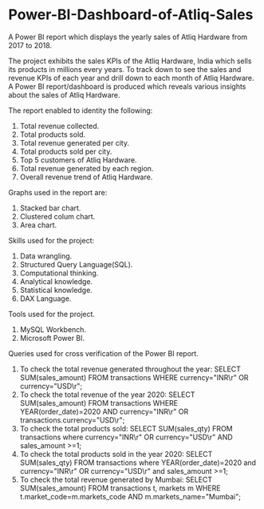 # Power-BI-Dashboard-of-Atliq-Sales
A Power BI report which displays the yearly sales of Atliq Hardware from 2017 to 2018.

The project exhibits the sales KPIs of the Atliq Hardware, India which sells its products in millions every years.
To track down to see the sales and revenue KPIs of each year and drill down to each month of Atliq Hardware. 
A Power BI report/dashboard is produced which reveals various insights about the sales of Atliq Hardware.

The report enabled to identity the following:
1) Total revenue collected.
2) Total products sold.
3) Total revenue generated per city.
4) Total products sold per city.
5) Top 5 customers of Atliq Hardware.
6) Total revenue generated by each region.
7) Overall revenue trend of Atliq Hardware.

Graphs used in the report are:
1) Stacked bar chart.
2) Clustered colum chart.
3) Area chart.

Skills used for the project:
1) Data wrangling.
2) Structured Query Language(SQL).
3) Computational thinking.
4) Analytical knowledge.
5) Statistical knowledge.
6) DAX Language.

Tools used for the project.
1) MySQL Workbench.
2) Microsoft Power BI.

Queries used for cross verification of the Power BI report.
1) To check the total revenue generated throughout the year: SELECT SUM(sales_amount) FROM transactions WHERE currency="INR\r" OR currency="USD\r";
2) To check the total revenue of the year 2020: SELECT SUM(sales_amount) FROM transactions WHERE YEAR(order_date)=2020 AND currency="INR\r" OR transactions.currency="USD\r";
3) To check the total products sold: SELECT SUM(sales_qty) FROM transactions where currency="INR\r" OR currency="USD\r" AND sales_amount >=1;
4) To check the total products sold in the year 2020: SELECT SUM(sales_qty) FROM transactions where YEAR(order_date)=2020 and currency="INR\r" OR currency="USD\r" and sales_amount >=1;
5) To check the total revenue generated by Mumbai: SELECT SUM(sales_amount) FROM transactions t, markets m WHERE t.market_code=m.markets_code AND m.markets_name="Mumbai";

